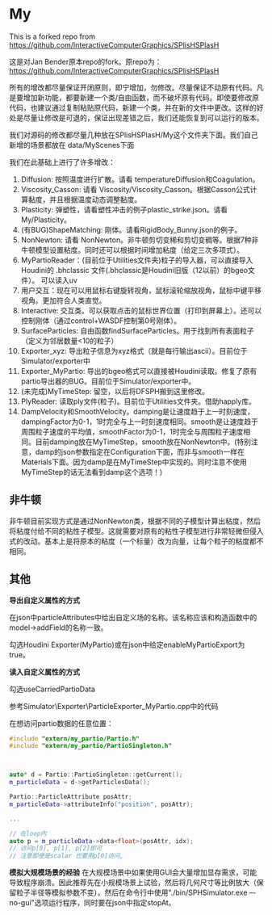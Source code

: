 # My
This is a forked repo from https://github.com/InteractiveComputerGraphics/SPlisHSPlasH


这是对Jan Bender原本repo的fork。原repo为：https://github.com/InteractiveComputerGraphics/SPlisHSPlasH

所有的增改都尽量保证开闭原则，即宁增加，勿修改。尽量保证不动原有代码。凡是要增加新功能，都要新建一个类/自由函数，而不破坏原有代码。即使要修改原代码，也建议通过复制粘贴原代码，新建一个类，并在新的文件中更改。这样的好处是尽量让修改是可退的，保证出现差错之后，我们还能恢复到可以运行的版本。

我们对源码的修改都尽量几种放在SPlisHSPlasH/My这个文件夹下面。我们自己新增的场景都放在 data/MyScenes下面


我们在此基础上进行了许多增改：
1. Diffusion: 按照温度进行扩散。请看 temperatureDiffusion和Coagulation。
2. Viscosity_Casson: 请看 Viscosity/Viscosity_Casson。根据Casson公式计算黏度，并且根据温度动态调整黏度。
3. Plasticity: 弹塑性，请看塑性冲击的例子plastic_strike.json。请看 My/Plasticity。
4. (有BUG)ShapeMatching: 刚体。请看RigidBody_Bunny.json的例子。
5. NonNewton: 请看 NonNewton。非牛顿剪切变稀和剪切变稠等。根据7种非牛顿模型设置粘度。同时还可以根据时间增加粘度（给定三次多项式）。
6. MyPartioReader：(目前位于Utilities文件夹)粒子的导入器，可以直接导入Houdini的 .bhclassic 文件(.bhclassic是Houdini旧版（12以前）的bgeo文件）。 可以读入uv
7. 用户交互：现在可以用鼠标右键旋转视角，鼠标滚轮缩放视角，鼠标中键平移视角。更加符合人类直觉。
8. Interactive: 交互类。可以获取点击的鼠标世界位置（打印到屏幕上）。还可以控制刚体（通过control+WASDF控制第0号刚体）。
9. SurfaceParticles: 自由函数findSurfaceParticles。用于找到所有表面粒子（定义为邻居数量<10的粒子）
10.  Exporter_xyz: 导出粒子信息为xyz格式（就是每行输出ascii）。目前位于Simulator/exporter中
11.  Exporter_MyPartio: 导出的bgeo格式可以直接被Houdini读取。修复了原有partio导出器的BUG。目前位于Simulator/exporter中。
12. (未完成)MyTimeStep: 留空，以后将DFSPH搬到这里修改。
13. PlyReader: 读取ply文件(粒子)。目前位于Utilities文件夹。借助happly库。
14. DampVelocity和SmoothVelocity。damping是让速度趋于上一时刻速度，dampingFactor为0-1，1时完全与上一时刻速度相同。smooth是让速度趋于周围粒子速度的平均值，smoothFactor为0-1，1时完全与周围粒子速度相同。目前damping放在MyTimeStep，smooth放在NonNewton中。(特别注意，damp的json参数指定在Configuration下面，而非与smooth一样在Materials下面。因为damp是在MyTimeStep中实现的。同时注意不使用MyTimeStep的话无法看到damp这个选项！)

## 非牛顿
非牛顿目前实现方式是通过NonNewton类，根据不同的子模型计算出粘度，然后将粘度付给不同的粘性子模型。这就需要对原有的粘性子模型进行非常轻微但侵入式的改动。基本上是将原本的粘度（一个标量）改为向量，让每个粒子的粘度都不相同。


## 其他

**导出自定义属性的方式**

在json中particleAttributes中给出自定义场的名称。该名称应该和构造函数中的model->addField的名称一致。

勾选Houdini Exporter(MyPartio)或在json中给定enableMyPartioExport为true。

**读入自定义属性的方式**

勾选useCarriedPartioData

参考Simulator\Exporter\ParticleExporter_MyPartio.cpp中的代码

在想访问partio数据的任意位置：
```cpp
#include "extern/my_partio/Partio.h"
#include "extern/my_partio/PartioSingleton.h"



auto* d = Partio::PartioSingleton::getCurrent();
m_particleData = d->getParticlesData();

Partio::ParticleAttribute posAttr;
m_particleData->attributeInfo("position", posAttr);

...

// 在loop内
auto p = m_particleData->data<float>(posAttr, idx);
// 访问p[0], p[1], p[2]即可
// 注意即使是scalar 也要用p[0]访问,
```

**模拟大规模场景的经验**
在大规模场景中如果使用GUI会大量增加显存需求，可能导致程序崩溃。因此推荐先在小规模场景上试验，然后将几何尺寸等比例放大（保留粒子半径等模拟参数不变）。然后在命令行中使用"./bin/SPHSimulator.exe –-no-gui"选项运行程序，同时要在json中指定stopAt。